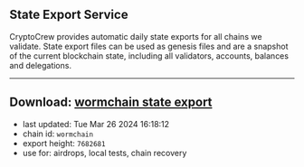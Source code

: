 ## State Export Service
CryptoCrew provides automatic daily state exports for all chains we validate. State export files can be used as genesis files and are a snapshot of the current blockchain state, including all validators, accounts, balances and delegations.

---
**Download: [wormchain state export](https://dl-eu2.ccvalidators.com/SERVICE/wormchain/wormchain_export_7682681.json)**
---

- last updated: Tue Mar 26 2024 16:18:12
- chain id: `wormchain`
- export height: `7682681`
- use for: airdrops, local tests, chain recovery
